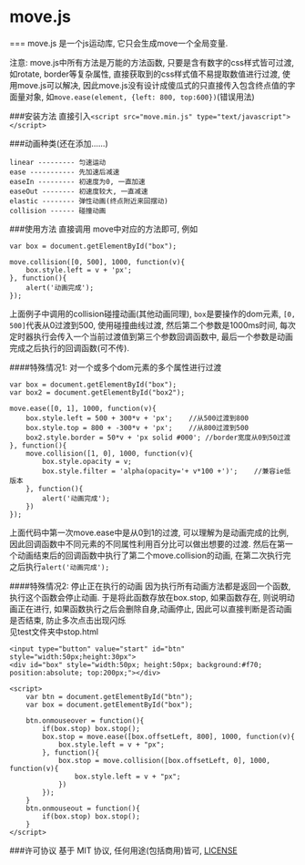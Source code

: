 # move.js
===
move.js 是一个js运动库, 它只会生成move一个全局变量. 

注意: move.js中所有方法是万能的方法函数, 只要是含有数字的css样式皆可过渡, 如rotate, border等复杂属性, 直接获取到的css样式值不易提取数值进行过渡, 使用move.js可以解决, 因此move.js没有设计成傻瓜式的只直接传入包含终点值的字面量对象, 如```move.ease(element, {left: 800, top:600})```(错误用法)

###安装方法
直接引入```<script src="move.min.js" type="text/javascript"></script>```

###动画种类(还在添加......)
```
linear --------- 匀速运动
ease ----------- 先加速后减速
easeIn --------- 初速度为0, 一直加速
easeOut -------- 初速度较大, 一直减速
elastic -------- 弹性动画(终点附近来回摆动)
collision ------ 碰撞动画
```

###使用方法 
直接调用 move中对应的方法即可, 例如
```
var box = document.getElementById("box");

move.collision([0, 500], 1000, function(v){
	box.style.left = v + 'px';
}, function(){
	alert('动画完成');
});
```
上面例子中调用的collision碰撞动画(其他动画同理), ```box```是要操作的dom元素, ```[0, 500]```代表从0过渡到500, 使用碰撞曲线过渡, 然后第二个参数是1000ms时间, 每次定时器执行会传入一个当前过渡值到第三个参数回调函数中,
最后一个参数是动画完成之后执行的回调函数(可不传).

####特殊情况1: 对一个或多个dom元素的多个属性进行过渡
```
var box = document.getElementById("box");
var box2 = document.getElementById("box2");

move.ease([0, 1], 1000, function(v){
	box.style.left = 500 + 300*v + 'px';	//从500过渡到800
	box.style.top = 800 + -300*v + 'px';	//从800过渡到500
	box2.style.border = 50*v + 'px solid #000';	//border宽度从0到50过渡
}, function(){
	move.collision([1, 0], 1000, function(v){
		box.style.opacity = v;
		box.style.filter = 'alpha(opacity='+ v*100 +')';	//兼容ie低版本
	}, function(){
		alert('动画完成');
	})
});
```
上面代码中第一次move.ease中是从0到1的过渡, 可以理解为是动画完成的比例, 因此回调函数中不同元素的不同属性利用百分比可以做出想要的过渡. 然后在第一个动画结束后的回调函数中执行了第二个move.collision的动画, 在第二次执行完之后执行```alert('动画完成');```


####特殊情况2: 停止正在执行的动画
因为执行所有动画方法都是返回一个函数, 执行这个函数会停止动画. 于是将此函数存放在box.stop, 如果函数存在, 则说明动画正在进行, 如果函数执行之后会删除自身,动画停止, 因此可以直接判断是否动画是否结束, 防止多次点击出现闪烁  
见test文件夹中stop.html
```
<input type="button" value="start" id="btn" style="width:50px;height:30px">
<div id="box" style="width:50px; height:50px; background:#f70; position:absolute; top:200px;"></div>

<script>
	var btn = document.getElementById("btn");
	var box = document.getElementById("box");

	btn.onmouseover = function(){
		if(box.stop) box.stop();
		box.stop = move.ease([box.offsetLeft, 800], 1000, function(v){
			box.style.left = v + "px";
		}, function(){
			box.stop = move.collision([box.offsetLeft, 0], 1000, function(v){
				box.style.left = v + "px";
			})
		});
	}
	btn.onmouseout = function(){
		if(box.stop) box.stop();
	}
</script>
```


###许可协议
基于 MIT 协议, 任何用途(包括商用)皆可, [LICENSE](https://github.com/flfwzgl/move.js/blob/master/LICENSE)
